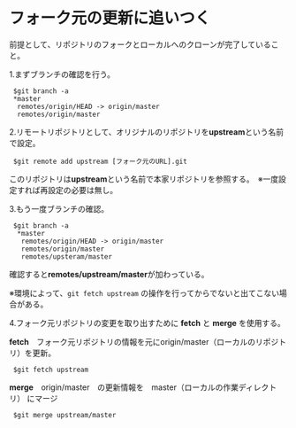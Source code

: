 ﻿# フォーク元の更新に追いつく

前提として、リポジトリのフォークとローカルへのクローンが完了していること。

1.まずブランチの確認を行う。
```
 $git branch -a
 *master
  remotes/origin/HEAD -> origin/master
  remotes/origin/master
```
2.リモートリポジトリとして、オリジナルのリポジトリを**upstream**という名前で設定。
```
 $git remote add upstream [フォーク元のURL].git
```
このリポジトリは**upstream**という名前で本家リポジトリを参照する。　※一度設定すれば再設定の必要は無し。

3.もう一度ブランチの確認。
```
 $git branch -a
  *master
   remotes/origin/HEAD -> origin/master
   remotes/origin/master
   remotes/upsteram/master
```
確認すると**remotes/upstream/master**が加わっている。

※環境によって、```git fetch upstream``` の操作を行ってからでないと出てこない場合がある。

4.フォーク元リポジトリの変更を取り出すために **fetch** と **merge** を使用する。

**fetch**　フォーク元リポジトリの情報を元にorigin/master（ローカルのリポジトリ）を更新。
```
 $git fetch upstream
```

**merge**　origin/master　の更新情報を　master（ローカルの作業ディレクトリ） にマージ
```
 $git merge upstream/master
```